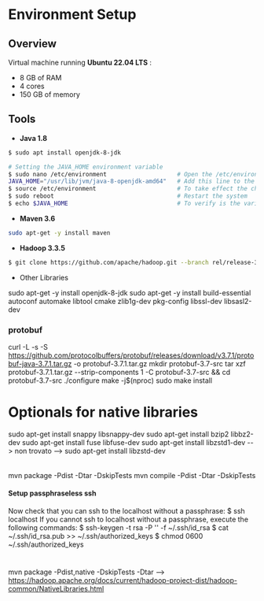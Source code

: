 # Environment Setup
## Overview
Virtual machine running **Ubuntu 22.04 LTS** :
  * 8 GB of RAM 
  * 4 cores
  * 150 GB of memory

## Tools
* **Java 1.8**
```bash
$ sudo apt install openjdk-8-jdk

# Setting the JAVA_HOME environment variable 
$ sudo nano /etc/environment                    # Open the /etc/environment
JAVA_HOME="/usr/lib/jvm/java-8-openjdk-amd64"   # Add this line to the end of the file
$ source /etc/environment                       # To take effect the changes
$ sudo reboot                                   # Restart the system
$ echo $JAVA_HOME                               # To verify is the variable is set correctly
```
* **Maven 3.6**
```bash
sudo apt-get -y install maven
```
* **Hadoop 3.3.5**
```bash
$ git clone https://github.com/apache/hadoop.git --branch rel/release-3.3.5 --single-branch
```
* Other Libraries

sudo apt-get -y install openjdk-8-jdk
sudo apt-get -y install build-essential autoconf automake libtool cmake zlib1g-dev pkg-config libssl-dev libsasl2-dev

### protobuf
curl -L -s -S https://github.com/protocolbuffers/protobuf/releases/download/v3.7.1/protobuf-java-3.7.1.tar.gz -o protobuf-3.7.1.tar.gz
mkdir protobuf-3.7-src
tar xzf protobuf-3.7.1.tar.gz --strip-components 1 -C protobuf-3.7-src && cd protobuf-3.7-src
./configure
make -j$(nproc)
sudo make install


# Optionals for native libraries
sudo apt-get install snappy libsnappy-dev
sudo apt-get install bzip2 libbz2-dev
sudo apt-get install fuse libfuse-dev
sudo apt-get install libzstd1-dev  --> non trovato --> sudo apt-get install libzstd-dev

######
mvn package -Pdist -Dtar -DskipTests
mvn compile -Pdist -Dtar -DskipTests


#### Setup passphraseless ssh
Now check that you can ssh to the localhost without a passphrase:
 $ ssh localhost
If you cannot ssh to localhost without a passphrase, execute the following commands:
 $ ssh-keygen -t rsa -P '' -f ~/.ssh/id_rsa
  $ cat ~/.ssh/id_rsa.pub >> ~/.ssh/authorized_keys
  $ chmod 0600 ~/.ssh/authorized_keys


#
mvn package -Pdist,native -DskipTests -Dtar   --> https://hadoop.apache.org/docs/current/hadoop-project-dist/hadoop-common/NativeLibraries.html